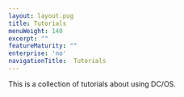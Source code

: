 ```yaml
---
layout: layout.pug
title: Tutorials
menuWeight: 140
excerpt: ""
featureMaturity: ""
enterprise: 'no'
navigationTitle:  Tutorials
---
```


<!-- This source repo for this topic is https://github.com/dcos/dcos-docs -->


This is a collection of tutorials about using DC/OS.
